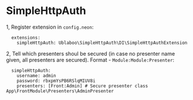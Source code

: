 SimpleHttpAuth
==============

1, Register extension in `config.neon`:

```
  extensions:
    simpleHttpAuth: Ublaboo\SimpleHttpAuth\DI\SimpleHttpAuthExtension
```

2, Tell which presenters shoul be secured (in case no presenter name given, all presenters are secured). Format - `Module:Module:Presenter`:

```
  simpleHttpAuth:
    username: admin
    password: rbxpmYsPB6RSlqMIUV8i
    presenters: [Front:Admin] # Secure presenter class App\FrontModule\Presenters\AdminPresenter
```
